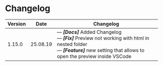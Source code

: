 # Changelog

| Version | Date     | Changelog                                                                                                                                                                                           |
| ------- | -------- | --------------------------------------------------------------------------------------------------------------------------------------------------------------------------------------------------- |
| 1.15.0  | 25.08.19 | &mdash; **_[Docs]_** Added Changelog <br> &mdash; **_[Fix]_** Preview not working with html in nested folder <br> &mdash; **_[Feature]_** new setting that allows to open the preview inside VSCode |
